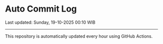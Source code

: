 # Auto Commit Log

Last updated: Sunday, 19-10-2025 00:10 WIB

---

This repository is automatically updated every hour using GitHub Actions.
